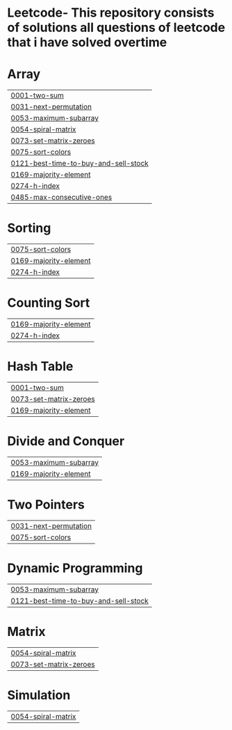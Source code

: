 # Leetcode- This repository consists of solutions all questions of leetcode that i have solved overtime


# Array
|  |
| ------- |
| [0001-two-sum](https://github.com/MAHIC-1201/My-Leetcode-Solutions/tree/master/0001-two-sum) |
| [0031-next-permutation](https://github.com/MAHIC-1201/My-Leetcode-Solutions/tree/master/0031-next-permutation) |
| [0053-maximum-subarray](https://github.com/MAHIC-1201/My-Leetcode-Solutions/tree/master/0053-maximum-subarray) |
| [0054-spiral-matrix](https://github.com/MAHIC-1201/My-Leetcode-Solutions/tree/master/0054-spiral-matrix) |
| [0073-set-matrix-zeroes](https://github.com/MAHIC-1201/My-Leetcode-Solutions/tree/master/0073-set-matrix-zeroes) |
| [0075-sort-colors](https://github.com/MAHIC-1201/My-Leetcode-Solutions/tree/master/0075-sort-colors) |
| [0121-best-time-to-buy-and-sell-stock](https://github.com/MAHIC-1201/My-Leetcode-Solutions/tree/master/0121-best-time-to-buy-and-sell-stock) |
| [0169-majority-element](https://github.com/MAHIC-1201/My-Leetcode-Solutions/tree/master/0169-majority-element) |
| [0274-h-index](https://github.com/MAHIC-1201/My-Leetcode-Solutions/tree/master/0274-h-index) |
| [0485-max-consecutive-ones](https://github.com/MAHIC-1201/My-Leetcode-Solutions/tree/master/0485-max-consecutive-ones) |
# Sorting
|  |
| ------- |
| [0075-sort-colors](https://github.com/MAHIC-1201/My-Leetcode-Solutions/tree/master/0075-sort-colors) |
| [0169-majority-element](https://github.com/MAHIC-1201/My-Leetcode-Solutions/tree/master/0169-majority-element) |
| [0274-h-index](https://github.com/MAHIC-1201/My-Leetcode-Solutions/tree/master/0274-h-index) |
# Counting Sort
|  |
| ------- |
| [0169-majority-element](https://github.com/MAHIC-1201/My-Leetcode-Solutions/tree/master/0169-majority-element) |
| [0274-h-index](https://github.com/MAHIC-1201/My-Leetcode-Solutions/tree/master/0274-h-index) |
# Hash Table
|  |
| ------- |
| [0001-two-sum](https://github.com/MAHIC-1201/My-Leetcode-Solutions/tree/master/0001-two-sum) |
| [0073-set-matrix-zeroes](https://github.com/MAHIC-1201/My-Leetcode-Solutions/tree/master/0073-set-matrix-zeroes) |
| [0169-majority-element](https://github.com/MAHIC-1201/My-Leetcode-Solutions/tree/master/0169-majority-element) |
# Divide and Conquer
|  |
| ------- |
| [0053-maximum-subarray](https://github.com/MAHIC-1201/My-Leetcode-Solutions/tree/master/0053-maximum-subarray) |
| [0169-majority-element](https://github.com/MAHIC-1201/My-Leetcode-Solutions/tree/master/0169-majority-element) |
# Two Pointers
|  |
| ------- |
| [0031-next-permutation](https://github.com/MAHIC-1201/My-Leetcode-Solutions/tree/master/0031-next-permutation) |
| [0075-sort-colors](https://github.com/MAHIC-1201/My-Leetcode-Solutions/tree/master/0075-sort-colors) |
# Dynamic Programming
|  |
| ------- |
| [0053-maximum-subarray](https://github.com/MAHIC-1201/My-Leetcode-Solutions/tree/master/0053-maximum-subarray) |
| [0121-best-time-to-buy-and-sell-stock](https://github.com/MAHIC-1201/My-Leetcode-Solutions/tree/master/0121-best-time-to-buy-and-sell-stock) |
# Matrix
|  |
| ------- |
| [0054-spiral-matrix](https://github.com/MAHIC-1201/My-Leetcode-Solutions/tree/master/0054-spiral-matrix) |
| [0073-set-matrix-zeroes](https://github.com/MAHIC-1201/My-Leetcode-Solutions/tree/master/0073-set-matrix-zeroes) |
# Simulation
|  |
| ------- |
| [0054-spiral-matrix](https://github.com/MAHIC-1201/My-Leetcode-Solutions/tree/master/0054-spiral-matrix) |